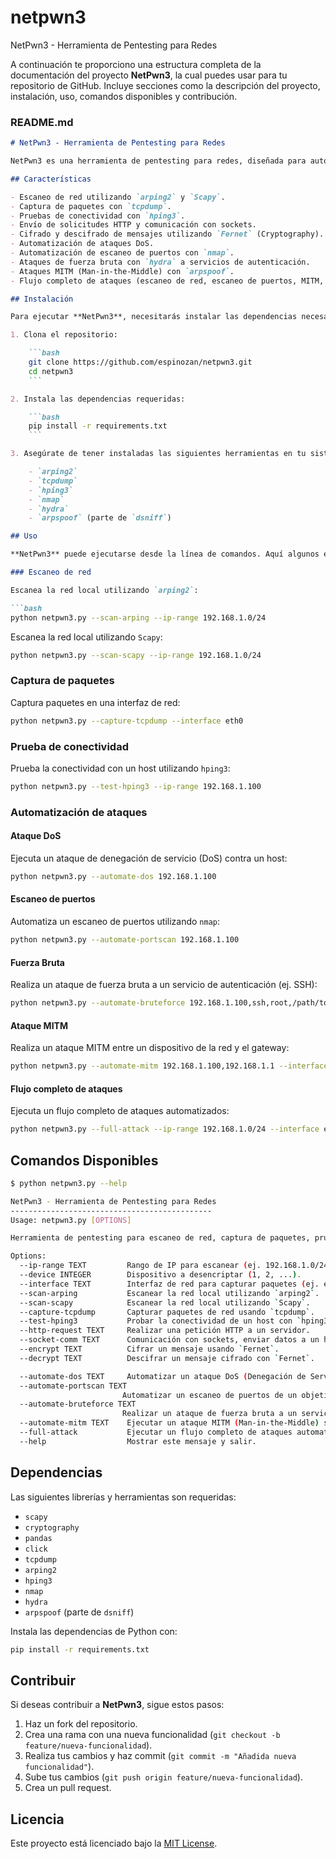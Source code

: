 # netpwn3
NetPwn3 - Herramienta de Pentesting para Redes


A continuación te proporciono una estructura completa de la documentación del proyecto **NetPwn3**, la cual puedes usar para tu repositorio de GitHub. Incluye secciones como la descripción del proyecto, instalación, uso, comandos disponibles y contribución.

### README.md

```markdown
# NetPwn3 - Herramienta de Pentesting para Redes

NetPwn3 es una herramienta de pentesting para redes, diseñada para automatizar diversas tareas relacionadas con la seguridad de red. Ofrece escaneos de red, captura de paquetes, pruebas de conectividad, ataques DoS, escaneo de puertos y ataques de fuerza bruta. Además, incluye automatización de ataques MITM y la capacidad de ejecutar un flujo completo de ataques en un solo comando.

## Características

- Escaneo de red utilizando `arping2` y `Scapy`.
- Captura de paquetes con `tcpdump`.
- Pruebas de conectividad con `hping3`.
- Envío de solicitudes HTTP y comunicación con sockets.
- Cifrado y descifrado de mensajes utilizando `Fernet` (Cryptography).
- Automatización de ataques DoS.
- Automatización de escaneo de puertos con `nmap`.
- Ataques de fuerza bruta con `hydra` a servicios de autenticación.
- Ataques MITM (Man-in-the-Middle) con `arpspoof`.
- Flujo completo de ataques (escaneo de red, escaneo de puertos, MITM, DoS, fuerza bruta).

## Instalación

Para ejecutar **NetPwn3**, necesitarás instalar las dependencias necesarias. Asegúrate de tener Python 3 instalado en tu sistema.

1. Clona el repositorio:

    ```bash
    git clone https://github.com/espinozan/netpwn3.git
    cd netpwn3
    ```

2. Instala las dependencias requeridas:

    ```bash
    pip install -r requirements.txt
    ```

3. Asegúrate de tener instaladas las siguientes herramientas en tu sistema:

    - `arping2`
    - `tcpdump`
    - `hping3`
    - `nmap`
    - `hydra`
    - `arpspoof` (parte de `dsniff`)

## Uso

**NetPwn3** puede ejecutarse desde la línea de comandos. Aquí algunos ejemplos de cómo usar las funcionalidades más comunes.

### Escaneo de red

Escanea la red local utilizando `arping2`:

```bash
python netpwn3.py --scan-arping --ip-range 192.168.1.0/24
```

Escanea la red local utilizando `Scapy`:

```bash
python netpwn3.py --scan-scapy --ip-range 192.168.1.0/24
```

### Captura de paquetes

Captura paquetes en una interfaz de red:

```bash
python netpwn3.py --capture-tcpdump --interface eth0
```

### Prueba de conectividad

Prueba la conectividad con un host utilizando `hping3`:

```bash
python netpwn3.py --test-hping3 --ip-range 192.168.1.100
```

### Automatización de ataques

#### Ataque DoS

Ejecuta un ataque de denegación de servicio (DoS) contra un host:

```bash
python netpwn3.py --automate-dos 192.168.1.100
```

#### Escaneo de puertos

Automatiza un escaneo de puertos utilizando `nmap`:

```bash
python netpwn3.py --automate-portscan 192.168.1.100
```

#### Fuerza Bruta

Realiza un ataque de fuerza bruta a un servicio de autenticación (ej. SSH):

```bash
python netpwn3.py --automate-bruteforce 192.168.1.100,ssh,root,/path/to/wordlist.txt
```

#### Ataque MITM

Realiza un ataque MITM entre un dispositivo de la red y el gateway:

```bash
python netpwn3.py --automate-mitm 192.168.1.100,192.168.1.1 --interface eth0
```

#### Flujo completo de ataques

Ejecuta un flujo completo de ataques automatizados:

```bash
python netpwn3.py --full-attack --ip-range 192.168.1.0/24 --interface eth0
```

## Comandos Disponibles

```bash
$ python netpwn3.py --help

NetPwn3 - Herramienta de Pentesting para Redes
---------------------------------------------
Usage: netpwn3.py [OPTIONS]

Herramienta de pentesting para escaneo de red, captura de paquetes, pruebas de conectividad, ataques DoS, escaneo de puertos, y ataques de fuerza bruta.

Options:
  --ip-range TEXT         Rango de IP para escanear (ej. 192.168.1.0/24).
  --device INTEGER        Dispositivo a desencriptar (1, 2, ...).
  --interface TEXT        Interfaz de red para capturar paquetes (ej. eth0).
  --scan-arping           Escanear la red local utilizando `arping2`.
  --scan-scapy            Escanear la red local utilizando `Scapy`.
  --capture-tcpdump       Capturar paquetes de red usando `tcpdump`.
  --test-hping3           Probar la conectividad de un host con `hping3`.
  --http-request TEXT     Realizar una petición HTTP a un servidor.
  --socket-comm TEXT      Comunicación con sockets, enviar datos a un host.
  --encrypt TEXT          Cifrar un mensaje usando `Fernet`.
  --decrypt TEXT          Descifrar un mensaje cifrado con `Fernet`.

  --automate-dos TEXT     Automatizar un ataque DoS (Denegación de Servicio) usando `hping3`.
  --automate-portscan TEXT
                         Automatizar un escaneo de puertos de un objetivo (e.g., `nmap`).
  --automate-bruteforce TEXT
                         Realizar un ataque de fuerza bruta a un servicio objetivo (SSH, FTP, etc.).
  --automate-mitm TEXT    Ejecutar un ataque MITM (Man-in-the-Middle) sobre un dispositivo en la red.
  --full-attack           Ejecutar un flujo completo de ataques automatizados (escaneo + prueba de puertos + MITM + DoS).
  --help                  Mostrar este mensaje y salir.
```

## Dependencias

Las siguientes librerías y herramientas son requeridas:

- `scapy`
- `cryptography`
- `pandas`
- `click`
- `tcpdump`
- `arping2`
- `hping3`
- `nmap`
- `hydra`
- `arpspoof` (parte de `dsniff`)

Instala las dependencias de Python con:

```bash
pip install -r requirements.txt
```

## Contribuir

Si deseas contribuir a **NetPwn3**, sigue estos pasos:

1. Haz un fork del repositorio.
2. Crea una rama con una nueva funcionalidad (`git checkout -b feature/nueva-funcionalidad`).
3. Realiza tus cambios y haz commit (`git commit -m "Añadida nueva funcionalidad"`).
4. Sube tus cambios (`git push origin feature/nueva-funcionalidad`).
5. Crea un pull request.

## Licencia

Este proyecto está licenciado bajo la [MIT License](LICENSE).
```
